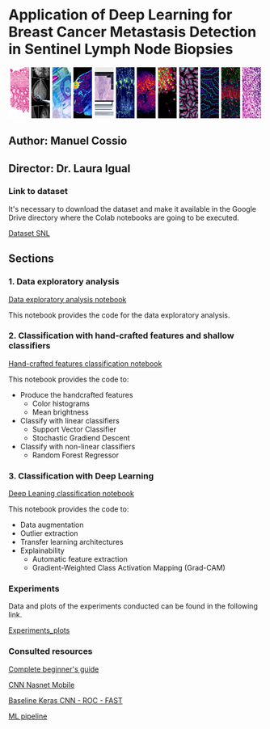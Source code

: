 # Application of Deep Learning for Breast Cancer Metastasis Detection in Sentinel Lymph Node Biopsies

![img](images/Header3.png?raw=true "Title")


## Author: Manuel Cossio
## Director: Dr. Laura Igual


### Link to dataset
It's necessary to download the dataset and make it available in the Google Drive directory where the Colab notebooks are going to be executed.

[Dataset SNL](https://drive.google.com/file/d/1psav3-ACuMjTVkvqXQBic8XtSV6YilcY/view?usp=sharing)

## Sections
### 1. Data exploratory analysis

[Data exploratory analysis notebook](https://github.com/cossiomanuel/Thesis_files/blob/main/Data_analysis.ipynb)

This notebook provides the code for the data exploratory analysis. 

### 2. Classification with hand-crafted features and shallow classifiers

[Hand-crafted features classification notebook](https://github.com/cossiomanuel/Thesis_files/blob/main/Classification_hand_crafted.ipynb)

This notebook provides the code to:
* Produce the handcrafted features
  * Color histograms
  * Mean brightness
* Classify with linear classifiers
  * Support Vector Classifier
  * Stochastic Gradiend Descent
* Classify with non-linear classifiers
  * Random Forest Regressor

### 3. Classification with Deep Learning

[Deep Leaning classification notebook](https://github.com/cossiomanuel/Thesis_files/blob/main/Deep_learning_classification.ipynb)
  
This notebook provides the code to:
* Data augmentation
* Outlier extraction
* Transfer learning architectures
* Explainability 
  * Automatic feature extraction
  * Gradient-Weighted Class Activation Mapping (Grad-CAM)
  

### Experiments
Data and plots of the experiments conducted can be found in the following link.

[Experiments_plots](https://drive.google.com/file/d/1X7GJ_OeowffxXXo8FO73ZMEr00nfMFzc/view?usp=sharing)


### Consulted resources
[Complete beginner's guide](https://www.kaggle.com/gomezp/complete-beginner-s-guide-eda-keras-lb-0-93)

[CNN Nasnet Mobile](https://www.kaggle.com/CVxTz/cnn-starter-nasnet-mobile-0-9709-lb)

[Baseline Keras CNN - ROC - FAST](https://www.kaggle.com/fmarazzi/baseline-keras-cnn-roc-fast-10min-0-925-lb)

[ML pipeline](https://www.kaggle.com/qitvision/a-complete-ml-pipeline-fast-ai)
